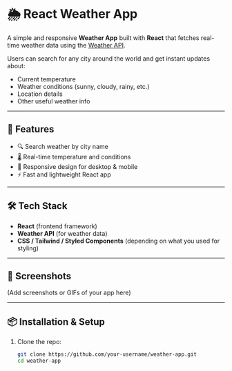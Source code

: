 # 🌦️ React Weather App

A simple and responsive **Weather App** built with **React** that fetches real-time weather data using the [Weather API](https://www.weatherapi.com/).  

Users can search for any city around the world and get instant updates about:
- Current temperature
- Weather conditions (sunny, cloudy, rainy, etc.)
- Location details
- Other useful weather info

---

## 🚀 Features
- 🔍 Search weather by city name
- 🌡️ Real-time temperature and conditions
- 📱 Responsive design for desktop & mobile
- ⚡ Fast and lightweight React app

---

## 🛠️ Tech Stack
- **React** (frontend framework)
- **Weather API** (for weather data)
- **CSS / Tailwind / Styled Components** (depending on what you used for styling)

---

## 📸 Screenshots
(Add screenshots or GIFs of your app here)

---

## 📦 Installation & Setup

1. Clone the repo:
   ```bash
   git clone https://github.com/your-username/weather-app.git
   cd weather-app
